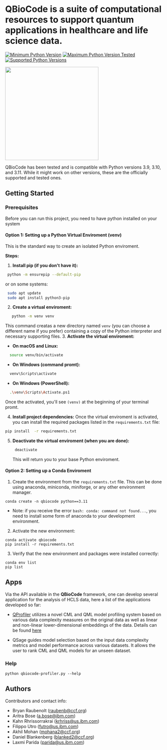 # QBioCode is a suite of computational resources to support quantum applications in healthcare and life science data. 

 [![Minimum Python Version](https://img.shields.io/badge/Python-%3E=%203.9-blue)](https://www.python.org/downloads/) [![Maximum Python Version Tested](https://img.shields.io/badge/Python-%3C=%203.11-blueviolet)](https://www.python.org/downloads/) [![Supported Python Versions](https://img.shields.io/badge/Python-3.9%20%7C%203.10%20%7C%203.11-blue)](https://www.python.org/downloads/) 
 
<img src="docs/source/img/QBioCode_logo.png" width="300" />

QBioCode has been tested and is compatible with Python versions 3.9, 3.10, and 3.11. While it might work on other versions, these are the officially supported and tested ones.

## Getting Started

### Prerequisites

Before you can run this project, you need to have python installed on your system

#### Option 1: Setting up a Python Virtual Enviroment (venv)

This is the standard way to create an isolated Python enviroment.

**Steps:**

1. **Install pip (if you don't have it):**
  ```bash
   python -m ensurepip --default-pip
  ```
  or on some systems:
 ```bash
  sudo apt update
  sudo apt install python3-pip
  ```
2. **Create a virtual enviroment:**
```bash
   python -m venv venv
  ```
This command creatas a new directory named `venv` (you can choose a different name if you prefer) containing a copy of the Python interpreter and necessary supporting files.
3. **Activate the virtual enviroment:**
* **On macOS and Linux:**
```bash
  source venv/bin/activate
  ```
* **On Windows (command promt):**
```bash
  venv\Scripts\activate
  ```
* **On Windows (PowerShell):**
```bash
  .\venv\Scripts\Activate.ps1
  ```
Once the activated, you'll see `(venv)` at the beginning of your terminal promt.

4. **Install project dependencies:**
   Once the virtual enviroment is activated, you can install the required packages listed in the `requirements.txt` file:
  ```bash
  pip install  -r requirements.txt
  ```
5. **Deactivate the virtual enviroment (when you are done):**
   ```bash
    deactivate
   ```
   This will return you to your base Python enviroment.

#### Option 2: Setting up a Conda Enviroment

1. Create the environment from the `requirements.txt` file.  This can be done using anaconda, miniconda, miniforge, or any other environment manager.
```
conda create -n qbiocode python==3.11

```
* Note: if you receive the error `bash: conda: command not found...`, you need to install some form of anaconda to your development environment.
2. Activate the new environment:
```
conda activate qbiocode
pip install -r requirements.txt
```
3. Verify that the new environment and packages were installed correctly:
```
conda env list
pip list
```
<!-- * Additional resources:
   * [Connect to computing cluster](http://ccc.pok.ibm.com:1313/gettingstarted/newusers/connecting/)
   * [Set up / install Anaconda on remote linux server](https://kengchichang.com/post/conda-linux/)
   * [Set up remote development environment using VSCode](https://code.visualstudio.com/docs/remote/ssh) -->

<a name="running_qbiocode"></a>
<!-- ### Running qbiocode -->

<!-- [![Notebook Template][notebook]](#running_comical) -->

<!-- 1. Request resources from computing cluster:
```
jbsub -cores 2+1 -q x86_1h -mem 5g -interactive bash
```
OR
Submit your job without the interactive session (shown later).  -->

<!-- 2. Activate the new environment:
```
conda activate qbiocode
``` -->

## Apps

Via the API available in the **QBioCode** framework, one can develop several application for the analysis of HCLS data, here a list of the applications developed so far:

- [QProfiler](https://ibm.github.io/QBioCode/apps/profiler.html) utilizes a novel CML and QML model profiling system based on various data complexity measures on the original data as well as linear and non-linear lower-dimensional embeddings of the data. Details can be found [here](https://ibm.github.io/QBioCode/apps/profiler.html)



- QSage guides model selection based on the input data complexity metrics and model performance across various datasets. It allows the user to rank CML and QML models for an unseen dataset.


### Help
```
python qbiocode-profiler.py --help
```

## Authors

Contributors and contact info:

* Bryan Raubenolt (raubenb@ccf.org)
* Aritra Bose (a.bose@ibm.com)
* Kahn Rhrissorrakrai (krhriss@us.ibm.com)
* Filippo Utro (futro@us.ibm.com)
* Akhil Mohan (mohana2@ccf.org)
* Daniel Blankenberg (blanked2@ccf.org)
* Laxmi Parida (parida@us.ibm.com)
